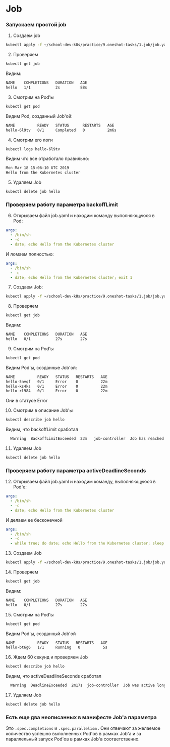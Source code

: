 # Job

### Запускаем простой job

1) Создаем job

```bash
kubectl apply -f ~/school-dev-k8s/practice/9.oneshot-tasks/1.job/job.yaml
```

2) Проверяем

```bash
kubectl get job
```

Видим:

```bash
NAME    COMPLETIONS   DURATION   AGE
hello   1/1           2s         88s
```

3) Смотрим на Pod'ы

```bash
kubectl get pod
```

Видим Pod, созданный Job'ой:

```bash
NAME          READY   STATUS      RESTARTS   AGE
hello-6l9tv   0/1     Completed   0          2m6s
```

4) Смотрим его логи

```bash
kubectl logs hello-6l9tv
```

Видим что все отработало правильно:

```bash
Mon Mar 18 15:06:10 UTC 2019
Hello from the Kubernetes cluster
```

5) Удаляем Job

```bash
kubectl delete job hello
```

### Проверяем работу параметра backoffLimit

6) Открываем файл job.yaml и находим командy выполняющуюся в Pod:

```yaml
args:
  - /bin/sh
  - -c
  - date; echo Hello from the Kubernetes cluster
```

И ломаем полностью:

```yaml
args:
  - /bin/sh
  - -c
  - date; echo Hello from the Kubernetes cluster; exit 1
```

7) Создаем Job:

```bash
kubectl apply -f ~/school-dev-k8s/practice/9.oneshot-tasks/1.job/job.yaml
```

8) Проверяем

```bash
kubectl get job
```

Видим:

```bash
NAME    COMPLETIONS   DURATION   AGE
hello   0/1           27s        27s
```

9) Смотрим на Pod'ы

```bash
kubectl get pod
```

Видим Pod'ы, созданные Job'ой:

```bash
NAME          READY   STATUS   RESTARTS   AGE
hello-5nvqf   0/1     Error    0          22m
hello-ks4ks   0/1     Error    0          22m
hello-rl984   0/1     Error    0          22m
```

Они в статусе Error

10) Смотрим в описание Job'ы

```bash
kubectl describe job hello
```

Видим, что backoffLimit сработал

```bash
  Warning  BackoffLimitExceeded  23m   job-controller  Job has reached the specified backoff limit
```

11) Удаляем Job

```bash
kubectl delete job hello
```

### Проверяем работу параметра activeDeadlineSeconds

12) Открываем файл job.yaml и находим командy, выполняющуюся в Pod'е:

```yaml
args:
  - /bin/sh
  - -c
  - date; echo Hello from the Kubernetes cluster
```

И делаем ее бесконечной

```yaml
args:
  - /bin/sh
  - -c
  - while true; do date; echo Hello from the Kubernetes cluster; sleep 1; done
```

13) Создаем Job

```bash
kubectl apply -f ~/school-dev-k8s/practice/9.oneshot-tasks/1.job/job.yaml
```

14) Проверяем

```bash
kubectl get job
```

Видим:

```bash
NAME    COMPLETIONS   DURATION   AGE
hello   0/1           27s        27s
```

15) Смотрим на Pod'ы

```bash
kubectl get pod
```

Видим Pod'ы, созданный Job'ой

```bash
NAME          READY   STATUS   RESTARTS   AGE
hello-bt6g6   1/1     Running   0          5s
```

16) Ждем 60 секунд и проверяем Job

```bash
kubectl describe job hello
```

Видим, что activeDeadlineSeconds сработал
```bash
  Warning  DeadlineExceeded  2m17s  job-controller  Job was active longer than specified deadline
```

17) Удаляем Job

```bash
kubectl delete job hello
```

### Есть еще два неописанных в манифесте Job'а параметра

Это `.spec.completions` и `.spec.parallelism` . Они отвечают за желаемое количество успешно выполненных Pod'ов в рамках Job'а и за параллельный запуск Pod'ов в рамках Job'а соответственно. 